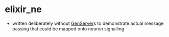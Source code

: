 # elixir_ne

- written deliberately without [GenServer](https://hexdocs.pm/elixir/GenServer.html)s to demonstrate actual message passing that could be mapped onto neuron signalling

